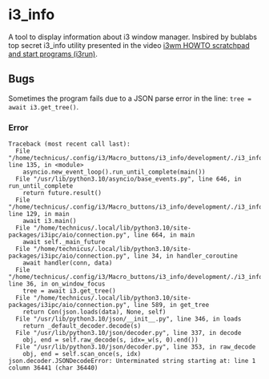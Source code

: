 # i3_info
A tool to display information about i3 window manager.
Insbired by bublabs top secret i3_info utility presented in the video [i3wm HOWTO scratchpad and start programs (i3run)](https://www.youtube.com/watch?v=wKuQzx6jC_I&t=6m50s).

## Bugs
Sometimes the program fails due to a JSON parse error in the line: `tree = await i3.get_tree()`.

### Error
```
Traceback (most recent call last):
  File "/home/technicus/.config/i3/Macro_buttons/i3_info/development/./i3_info.py", line 135, in <module>
    asyncio.new_event_loop().run_until_complete(main())
  File "/usr/lib/python3.10/asyncio/base_events.py", line 646, in run_until_complete
    return future.result()
  File "/home/technicus/.config/i3/Macro_buttons/i3_info/development/./i3_info.py", line 129, in main
    await i3.main()
  File "/home/technicus/.local/lib/python3.10/site-packages/i3ipc/aio/connection.py", line 664, in main
    await self._main_future
  File "/home/technicus/.local/lib/python3.10/site-packages/i3ipc/aio/connection.py", line 34, in handler_coroutine
    await handler(conn, data)
  File "/home/technicus/.config/i3/Macro_buttons/i3_info/development/./i3_info.py", line 36, in on_window_focus
    tree = await i3.get_tree()
  File "/home/technicus/.local/lib/python3.10/site-packages/i3ipc/aio/connection.py", line 589, in get_tree
    return Con(json.loads(data), None, self)
  File "/usr/lib/python3.10/json/__init__.py", line 346, in loads
    return _default_decoder.decode(s)
  File "/usr/lib/python3.10/json/decoder.py", line 337, in decode
    obj, end = self.raw_decode(s, idx=_w(s, 0).end())
  File "/usr/lib/python3.10/json/decoder.py", line 353, in raw_decode
    obj, end = self.scan_once(s, idx)
json.decoder.JSONDecodeError: Unterminated string starting at: line 1 column 36441 (char 36440)

```
